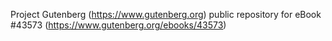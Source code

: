 Project Gutenberg (https://www.gutenberg.org) public repository for eBook #43573 (https://www.gutenberg.org/ebooks/43573)
